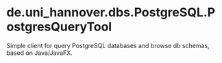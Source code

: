 # de.uni_hannover.dbs.PostgreSQL.PostgresQueryTool
Simple client for query PostgreSQL databases and browse db schemas, based on Java/JavaFX.
